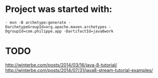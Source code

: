 # Project was started with:
    - mvn -B archetype:generate -DarchetypeGroupId=org.apache.maven.archetypes -DgroupId=com.philippe.app -DartifactId=java8work


# TODO
http://winterbe.com/posts/2014/03/16/java-8-tutorial/
http://winterbe.com/posts/2014/07/31/java8-stream-tutorial-examples/
